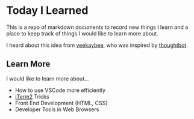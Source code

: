 # Today I Learned

This is a repo of markdown documents to record new things I learn
and a place to keep track of things I would like to learn more about.

I heard about this idea from [veekaybee](https://github.com/veekaybee/til),
who was inspired by [thoughtbot](https://github.com/thoughtbot/til).

## Learn More

I would like to learn more about...

- How to use VSCode more efficiently
- [iTerm2](https://iterm2.com/documentation.html) Tricks
- Front End Development (HTML, CSS)
- Developer Tools in Web Browsers
